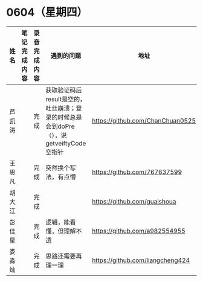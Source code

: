 # 0604（星期四）

| 姓名   | 笔记完成内容                                                 | 录音完成内容 | 遇到的问题                                         | 地址                                                 |
| :----- | ------------------------------------------------------------ | ------------ | -------------------------------------------------- | ---------------------------------------------------- |
| 芦凯涛  | |       完成       |获取验证码后result是空的，吐丝崩溃；登录的时候总是会到doPre（），说getveiftyCode空指针| https://github.com/ChanChuan0525|
| 王思凡 |    |    完成<br>         | 突然换个写法，有点懵|      https://github.com/767637599                                               
| 胡大江|    |完成              | | https://github.com/guaishoua                                                 |
| 彭佳星 | |完成              |逻辑，能看懂，但理解不透| https://github.com/a982554955                                          |
| 娄淼灿||   完成           |思路还需要再理一理|       https://github.com/liangcheng424                                      |
